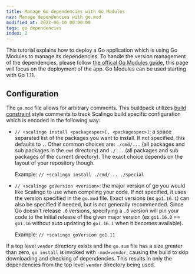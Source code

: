 ```yaml
---
title: Manage Go dependencies with Go Modules
nav: Manage dependencies with go.mod
modified_at: 2022-06-10 00:00:00
tags: go dependencies
index: 2
---
```


This tutorial explains how to deploy a Go application which is using Go Modules to manage its
dependencies. To handle the version management of the dependencies, please follow [the offical Go
Modules guide](https://github.com/golang/go/wiki/Modules), this page will focus on the deployment of
the app. Go Modules can be used starting with Go 1.11.

## Configuration

The `go.mod` file allows for arbitrary comments. This buildpack utilizes [build
constraint](https://golang.org/pkg/go/build/#hdr-Build_Constraints) style
comments to track Scalingo build specific configuration which is encoded in the
following way:

- `// +scalingo install <packagespec>[, <packagespec>]`: a space separated list of
  the packages you want to install. If not specified, this defaults to `.`.
  Other common choices are: `./cmd/...` (all packages and sub packages in the
  `cmd` directory) and `./...` (all packages and sub packages of the current
  directory). The exact choice depends on the layout of your repository though.

  Example: `// +scalingo install ./cmd/... ./special`

- `// +scalingo goVersion <version>`: the major version of go you would like
  Scalingo to use when compiling your code. If not specified, it uses the
  version specified in the `go.mod` file. Exact versions (ex `go1.16.1`) can
  also be specified if needed, but is not generally recommended. Since Go
  doesn't release `.0` versions, specifying a `.0` version will pin your code
  to the initial release of the given major version (ex `go1.16.0` == `go1.16`
  without auto updating to `go1.16.1` when it becomes available).

  Example: `// +scalingo goVersion go1.11`

If a top level `vendor` directory exists and the `go.sum` file has a size
greater than zero, `go install` is invoked with `-mod=vendor`, causing the build
to skip downloading and checking of dependencies. This results in only the
dependencies from the top level `vendor` directory being used.
